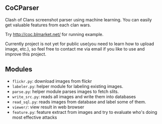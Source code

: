 CoCParser
---------

Clash of Clans screenshot parser using machine learning.
You can easily get valuable features from each clan wars.

Try http://coc.blmarket.net/ for running example.

Currently project is not yet for public use(you need to learn how to upload image, etc.), so feel free to contact me via email if you like to use and improve this project.

## Modules

* `flickr.py`: download images from flickr
* `labeler.py`: helper module for labeling existing images.
* `parse.py`: helper module parses images to fetch slits.
* `write_src.py`: reads all images and write them into databases
* `read_sql.py`: reads images from database and label some of them.
* `viewer/`: view result in web browser
* `feature.py`: feature extract from images and try to evaluate who's doing most effective attacks
